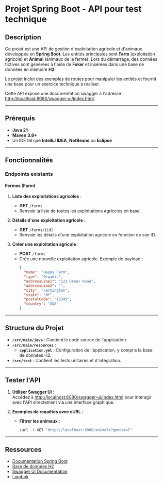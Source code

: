 # Projet Spring Boot - API pour test technique

## Description

Ce projet est une API de gestion d'exploitation agricole  et d'animaux développée en **Spring Boot**. Les entités principales sont **Farm** (exploitation agricole) et **Animal** (animaux de la ferme). Lors du démarrage, des données fictives sont générées à l'aide de **Faker** et insérées dans une base de données en mémoire **H2**.

Le projet inclut des exemples de routes pour manipuler les entités et fournit une base pour un exercice technique à réaliser.

Cette API expose une documentation swagger à l'adresse [http://localhost:8080/swagger-ui/index.html](http://localhost:8080/swagger-ui/index.html).

---

## Prérequis

- **Java 21**
- **Maven 3.8+**
- Un IDE tel que **IntelliJ IDEA**, **NetBeans** ou **Eclipse**

---

## Fonctionnalités

### Endpoints existants

#### Fermes (**Farm**)

1. **Liste des exploitations agricoles** :
    - **GET** `/farms`
    - Renvoie la liste de toutes les exploitations agricoles en base.

2. **Détails d'une exploitation agricole** :
    - **GET** `/farms/{id}`
    - Renvoie les détails d'une exploitation agricole en fonction de son ID.

3. **Créer une exploitation agricole** :
    - **POST** `/farms`
    - Crée une nouvelle exploitation agricole. Exemple de payload :
      ```json
      {
        "name": "Happy Farm",
        "type": "Organic",
        "addressLine1": "123 Green Road",
        "addressLine2": "",
        "city": "Farmington",
        "state": "NY",
        "postalCode": "12345",
        "country": "USA"
      }
      ```

---


## Structure du Projet

- **`/src/main/java`** : Contient le code source de l'application.
- **`/src/main/resources`** :
    - **`application.yml`** : Configuration de l'application, y compris la base de données H2.
- **`/src/test`** : Contient les tests unitaires et d'intégration.

---

## Tester l'API

1. **Utiliser Swagger UI** :  
   Accédez à [http://localhost:8080/swagger-ui/index.html](http://localhost:8080/swagger-ui/index.html) pour interagir avec l'API directement via une interface graphique.

2. **Exemples de requêtes avec cURL** :

    - **Filtrer les animaux** :
      ```bash
      curl -X GET "http://localhost:8080/animals?gender=F"
      ```
---

## Ressources

- [Documentation Spring Boot](https://spring.io/projects/spring-boot)
- [Base de données H2](https://www.h2database.com/html/main.html)
- [Swagger UI Documentation](https://swagger.io/tools/swagger-ui/)
- [Lombok](https://projectlombok.org/)

